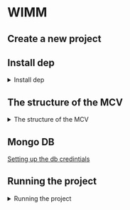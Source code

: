 # WIMM

## Create a new project

## Install dep

<details>
<Summary> Install dep </Summary>
  
```
npm install web-vitals
Frontend dependencies
npm install axios react-router-dom

mkdir server
cd server
npm init -y
npm install express mongoose cors dotenv  
```

</details>

##   The structure of the MCV

<details>
<Summary> The structure of the MCV </Summary>

```
medicine-dashboard/
├── server/                      <-- Root of your server folder
│   ├── .env                     <-- .env file should be here
│   ├── server.js                <-- Main server file
│   ├── config/
│   │   └── db.js                <-- Database connection file
│   ├── controllers/
│   │   ├── medicineController.js
│   │   ├── categoryController.js
│   │   ├── pharmacyController.js
│   │   ├── inventoryController.js
│   │   └── userController.js
│   ├── models/
│   │   ├── Medicine.js
│   │   ├── Category.js
│   │   ├── Pharmacy.js
│   │   ├── Inventory.js
│   │   └── User.js
│   ├── routes/
│   │   ├── medicineRoutes.js
│   │   ├── categoryRoutes.js
│   │   ├── pharmacyRoutes.js
│   │   ├── inventoryRoutes.js
│   │   └── userRoutes.js
│   └── package.json             <-- Backend dependencies
├── src/                         <-- Frontend React code
│   ├── api/
│   │   └── api.js
│   ├── components/
│   │   ├── Medicines.js
│   │   ├── Categories.js
│   │   ├── Pharmacies.js
│   │   ├── Inventory.js
│   │   └── Users.js
│   ├── App.js
│   ├── App.css
│   ├── index.js
│   └── index.css
└── package.json                 <-- Frontend dependencies

```
</details>

## Mongo DB

[Setting up the db credintials](https://cloud.mongodb.com/v2/677758246188cd21cd163f3b#/security/database/users)



## Running the project


<details>
<Summary>  Running the project </Summary> 

  ### Run the backend
```
cd medicine-dashboard
npm start
```

### Run the front

```
cd "D:\a wimm\medicine-dashboard"
npm start
```
</details>
